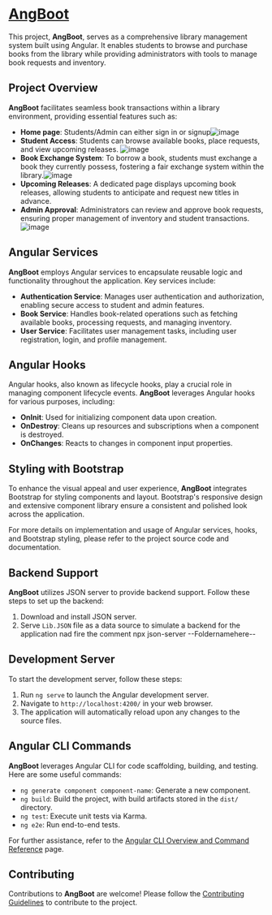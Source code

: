  # [AngBoot](https://github.com/IcePrince7/IBook-An-Online-Library-Management-Tool)

This project, **AngBoot**, serves as a comprehensive library management system built using Angular. It enables students to browse and purchase books from the library while providing administrators with tools to manage book requests and inventory.

## Project Overview

**AngBoot** facilitates seamless book transactions within a library environment, providing essential features such as:

- **Home page**: Students/Admin can either sign in or signup![image](https://github.com/IcePrince7/IBook-An-Online-Library-Management-Tool/assets/94789529/a56ba88f-1801-4475-8941-d1860da0e598)
- **Student Access**: Students can browse available books, place requests, and view upcoming releases.
![image](https://github.com/IcePrince7/IBook-An-Online-Library-Management-Tool/assets/94789529/b1dc72c1-a17d-4593-8db0-aec2123dccdc)
- **Book Exchange System**: To borrow a book, students must exchange a book they currently possess, fostering a fair exchange system within the library.![image](https://github.com/IcePrince7/IBook-An-Online-Library-Management-Tool/assets/94789529/8e282c2f-bd81-4ba4-a0f2-bf743f21d04f)
- **Upcoming Releases**: A dedicated page displays upcoming book releases, allowing students to anticipate and request new titles in advance.
- **Admin Approval**: Administrators can review and approve book requests, ensuring proper management of inventory and student transactions.![image](https://github.com/IcePrince7/IBook-An-Online-Library-Management-Tool/assets/94789529/b9b6da51-b8e7-4d3d-9710-8e50a5478dbb)

## Angular Services

**AngBoot** employs Angular services to encapsulate reusable logic and functionality throughout the application. Key services include:

- **Authentication Service**: Manages user authentication and authorization, enabling secure access to student and admin features.
- **Book Service**: Handles book-related operations such as fetching available books, processing requests, and managing inventory.
- **User Service**: Facilitates user management tasks, including user registration, login, and profile management.

## Angular Hooks

Angular hooks, also known as lifecycle hooks, play a crucial role in managing component lifecycle events. **AngBoot** leverages Angular hooks for various purposes, including:

- **OnInit**: Used for initializing component data upon creation.
- **OnDestroy**: Cleans up resources and subscriptions when a component is destroyed.
- **OnChanges**: Reacts to changes in component input properties.

## Styling with Bootstrap

To enhance the visual appeal and user experience, **AngBoot** integrates Bootstrap for styling components and layout. Bootstrap's responsive design and extensive component library ensure a consistent and polished look across the application.

For more details on implementation and usage of Angular services, hooks, and Bootstrap styling, please refer to the project source code and documentation.

## Backend Support

**AngBoot** utilizes JSON server to provide backend support. Follow these steps to set up the backend:

1. Download and install JSON server.
2. Serve `Lib.JSON` file as a data source to simulate a backend for the application nad fire the comment npx json-server --Foldernamehere--

## Development Server

To start the development server, follow these steps:

1. Run `ng serve` to launch the Angular development server.
2. Navigate to `http://localhost:4200/` in your web browser.
3. The application will automatically reload upon any changes to the source files.

## Angular CLI Commands

**AngBoot** leverages Angular CLI for code scaffolding, building, and testing. Here are some useful commands:

- `ng generate component component-name`: Generate a new component.
- `ng build`: Build the project, with build artifacts stored in the `dist/` directory.
- `ng test`: Execute unit tests via Karma.
- `ng e2e`: Run end-to-end tests.

For further assistance, refer to the [Angular CLI Overview and Command Reference](https://angular.io/cli) page.

## Contributing

Contributions to **AngBoot** are welcome! Please follow the [Contributing Guidelines](CONTRIBUTING.md) to contribute to the project.
 

